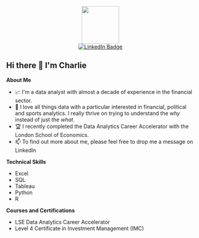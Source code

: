 <div id="header" align="center">
  <img src="https://media.giphy.com/media/M9gbBd9nbDrOTu1Mqx/giphy.gif" width="100"/>
  <div id="badges">
  <a href="https://www.linkedin.com/in/charlesdgarrod/">
    <img src="https://img.shields.io/badge/LinkedIn-blue?style=for-the-badge&logo=linkedin&logoColor=white" alt="LinkedIn Badge"/>
  </div>
    </a>
  <a href="https://komarev.com/ghpvc/?username=11382chagar">
    <img src="https://komarev.com/ghpvc/?username=11382chagar&style=flat-square&color=blue" alt=""/>
  </a>
</div>

<h2>Hi there 👋 I'm Charlie</h2>

**About Me**

- 📈 I'm a data analyst with almost a decade of experience in the financial sector.
- 👀 I love all things data with a particular interested in financial, political and sports analytics. I really thrive on trying to understand the *why* instead of just the *what*.
- 🏆 I recently completed the Data Analytics Career Accelerator with the London School of Economics.
- 📫 To find out more about me, please feel free to drop me a message on LinkedIn

**Technical Skills**

- Excel
- SQL
- Tableau
- Python
- R

**Courses and Certifications**

- LSE Data Analytics Career Accelerator
- Level 4 Certificate in Investment Management (IMC)

<!---
11382chagar/11382chagar is a ✨ special ✨ repository because its `README.md` (this file) appears on your GitHub profile.
You can click the Preview link to take a look at your changes.
--->
